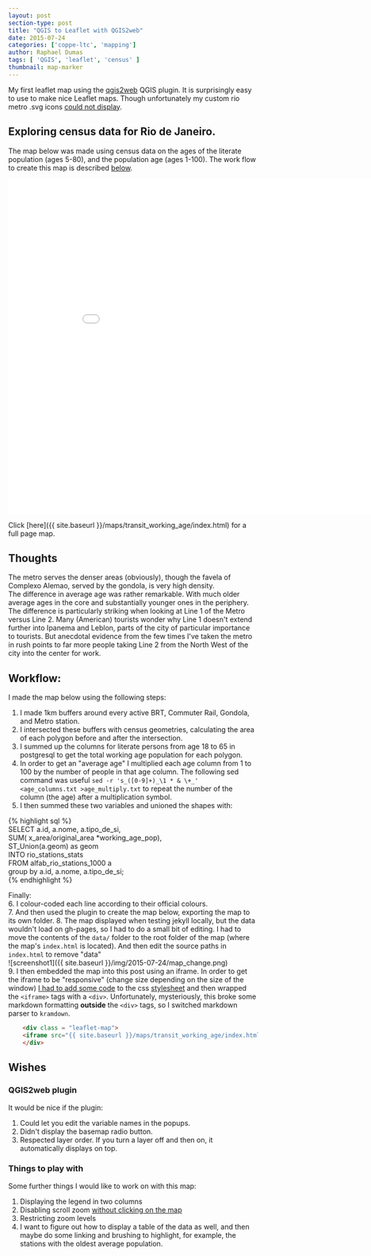 ```yaml
---
layout: post
section-type: post
title: "QGIS to Leaflet with QGIS2web"
date: 2015-07-24
categories: ['coppe-ltc', 'mapping']
author: Raphael Dumas
tags: [ 'QGIS', 'leaflet', 'census' ]
thumbnail: map-marker  
---
```


My first leaflet map using the [qgis2web](https://github.com/tomchadwin/qgis2web) QGIS plugin. It is surprisingly easy to use to make nice Leaflet maps. Though unfortunately my custom rio metro .svg icons [could not display](https://github.com/tomchadwin/qgis2web/issues/95).

## Exploring census data for Rio de Janeiro.  
The map below was made using census data on the ages of the literate population (ages 5-80), and the population age (ages 1-100). The work flow to create this map is described [below](#workflow).  

<div class = "leaflet-map">
    <iframe src="{{ site.baseurl }}/maps/transit_working_age/index.html" height="675" width="900" frameborder="0" allowfullscreen>&nbsp; </iframe>
</div>


Click [here]({{ site.baseurl }}/maps/transit_working_age/index.html) for a full page map. 

## Thoughts
The metro serves the denser areas (obviously), though the favela of Complexo Alemao, served by the gondola, is very high density.  
The difference in average age was rather remarkable. With much older average ages in the core and substantially younger ones in the periphery. The difference is particularly striking when looking at Line 1 of the Metro versus Line 2. Many (American) tourists wonder why Line 1 doesn't extend further into Ipanema and Leblon, parts of the city of particular importance to tourists. But anecdotal evidence from the few times I've taken the metro in rush points to far more people taking Line 2 from the North West of the city into the center for work. 

## Workflow:  
I made the map below using the following steps:  
1. I made 1km buffers around every active BRT, Commuter Rail, Gondola, and Metro station.  
2. I intersected these buffers with census geometries, calculating the area of each polygon before and after the intersection.  
3. I summed up the columns for literate persons from age 18 to 65 in postgresql to get the total working age population for each polygon.  
4. In order to get an "average age" I multiplied each age column from 1 to 100 by the number of people in that age column. The following sed command was useful `sed -r 's_([0-9]+)_\1 * & \+_' <age_columns.txt >age_multiply.txt` to repeat the number of the column (the age) after a multiplication symbol.  
5. I then summed these two variables and unioned the shapes with:  

{% highlight sql %}  
SELECT a.id, a.nome, a.tipo_de_si,  
    SUM( x_area/original_area *working_age_pop),  
	ST_Union(a.geom) as geom  
    INTO rio_stations_stats  
FROM alfab_rio_stations_1000 a  
    group by a.id, a.nome, a.tipo_de_si;  
{% endhighlight %}  

Finally:  
6. I colour-coded each line according to their official colours.  
7. And then used the plugin to create the map below, exporting the map to its own folder.
8. The map displayed when testing jekyll locally, but the data wouldn't load on gh-pages, so I had to do a small bit of editing. I had to move the contents of the `data/` folder to the root folder of the map (where the map's `index.html` is located). And then edit the source paths in `index.html` to remove "data"  
![screenshot1]({{ site.baseurl }}/img/2015-07-24/map_change.png)  
9. I then embedded the map into this post using an iframe. In order to get the iframe to be "responsive" (change size depending on the size of the window) [I had to add some code](http://stackoverflow.com/questions/31660273/markdown-jekyll-insert-an-iframe-that-fills-the-container) to the css [stylesheet](https://github.com/radumas/coppe-ltc/blob/f8bfc63002f0be5eea3ce301d0dd87e15bfdb07a/css/style.scss#L633) and then wrapped the `<iframe>` tags with a `<div>`. Unfortunately, mysteriously, this broke some markdown formatting **outside** the `<div>` tags, so I switched markdown parser to `kramdown`.

```html  
    <div class = "leaflet-map">
    <iframe src="{{ site.baseurl }}/maps/transit_working_age/index.html" height="600" width="900" frameborder="0" allowfullscreen>&nbsp; </iframe>
    </div>    
```
 

## Wishes  

### QGIS2web plugin
It would be nice if the plugin:  
1. Could let you edit the variable names in the popups.  
2. Didn't display the basemap radio button.  
3. Respected layer order. If you turn a layer off and then on, it automatically displays on top. 

### Things to play with 
Some further things I would like to work on with this map:  
1. Displaying the legend in two columns  
2. Disabling scroll zoom [without clicking on the map](http://gis.stackexchange.com/questions/111887/leaflet-mouse-wheel-zoom-only-after-click-on-map)  
3. Restricting zoom levels  
4. I want to figure out how to display a table of the data as well, and then maybe do some linking and brushing to highlight, for example, the stations with the oldest average population.  
